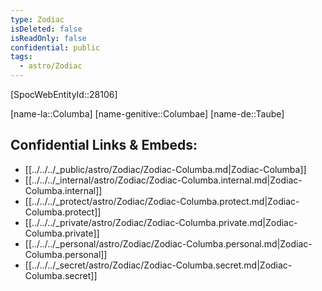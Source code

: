 ```yaml
---
type: Zodiac
isDeleted: false
isReadOnly: false
confidential: public
tags:
  - astro/Zodiac
---
```

[SpocWebEntityId::28106]



[name-la::Columba]
[name-genitive::Columbae]
[name-de::Taube]


## Confidential Links & Embeds: 
- [[../../../_public/astro/Zodiac/Zodiac-Columba.md|Zodiac-Columba]] 
- [[../../../_internal/astro/Zodiac/Zodiac-Columba.internal.md|Zodiac-Columba.internal]] 
- [[../../../_protect/astro/Zodiac/Zodiac-Columba.protect.md|Zodiac-Columba.protect]] 
- [[../../../_private/astro/Zodiac/Zodiac-Columba.private.md|Zodiac-Columba.private]] 
- [[../../../_personal/astro/Zodiac/Zodiac-Columba.personal.md|Zodiac-Columba.personal]] 
- [[../../../_secret/astro/Zodiac/Zodiac-Columba.secret.md|Zodiac-Columba.secret]] 

